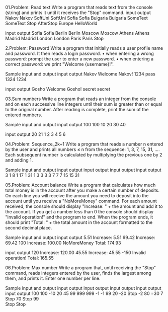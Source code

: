 01.Problem: Read text
Write a program that reads text from the console (string) and prints it until it receives the "Stop" command.
input	    output
Nakov     Nakov
SoftUni   SoftUni
Sofia     Sofia
Bulgaria  Bulgaria
SomeText  SomeText
Stop
AfterStop
Europe
HelloWorld	

input	     output
Sofia      Sofia
Berlin     Berlin
Moscow     Moscow
Athens     Athens
Madrid     Madrid
London     London
Paris      Paris
Stop	

2.Problem: Password
Write a program that initially reads a user profile name and password. It then reads a login password.
• when entering a wrong password: prompt the user to enter a new password.
• when entering a correct password: we print "Welcome {username}!".

Sample input and output
input	  output
Nakov   Welcome Nakov!
1234
pass
1324
1234	

input	  output
Gosho   Welcome Gosho!
secret
secret	

03.Sum numbers
Write a program that reads an integer from the console and on each successive line integers until their sum is greater than or equal to the original number. 
After reading is complete, print the sum of the entered numbers.

Sample input and output
input 	output
100     100
10
20
30
40	

input	  output
20	    21
1
2
3
4
5
6

04.Problem: Sequence_2k+1
Write a program that reads a number n entered by the user and prints all numbers ≤ n from the sequence: 1, 3, 7, 15, 31, …. Each subsequent number is calculated by multiplying the previous one by 2 and adding 1.

Sample input and output
input	  output	    input	  output	        input	  output		        input	  output
3       1           8       1               17      1                 31      1
        3                   3                       3                         3
                            7                       7                         7
                                                    15                        15
                                                                              31

05.Problem: Account balance 
Write a program that calculates how much total money is in the account after you make a certain number of deposits. 
On each line you will receive the amount you need to deposit into the account until you receive a "NoMoreMoney" command. 
For each amount received, the console should display "Increase: " + the amount and add it to the account. 
If you get a number less than 0 the console should display "Invalid operation!" and the program to end. 
When the program ends, it should print "Total: " + the total amount in the account formatted to the second decimal place.

Sample input and output
input	      output
5.51          Increase: 5.51
69.42         Increase: 69.42
100           Increase: 100.00
NoMoreMoney   Total: 174.93

input	      output
120           Increase: 120.00
45.55         Increase: 45.55
-150	      Invalid operation!
              Total: 165.55

06.Problem: Max number
Write a program that, until receiving the "Stop" command, reads integers entered by the user, finds the largest among them, and prints it. 
Enter one number per line.

Sample input and output
input	  output        input	  output     input	  output      input	  output       input	  output
100       100           -10       20         45           99          999         999          -1         -1
99                      20                   -20                      Stop                     -2
80                      =30                   7                                                Stop
70                      Stop                  99                                    
Stop                                          Stop


















